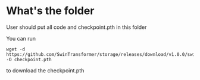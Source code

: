 # What's the folder

User should put all code and checkpoint.pth in this folder

You can run 
```
wget -d https://github.com/SwinTransformer/storage/releases/download/v1.0.0/swin_large_patch4_window7_224_22k.pth -O checkpoint.pth
```
to download the checkpoint.pth
